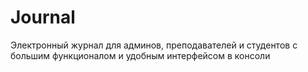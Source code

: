 # Journal
Электронный журнал для админов, преподавателей и студентов с большим функционалом и удобным интерфейсом в консоли
